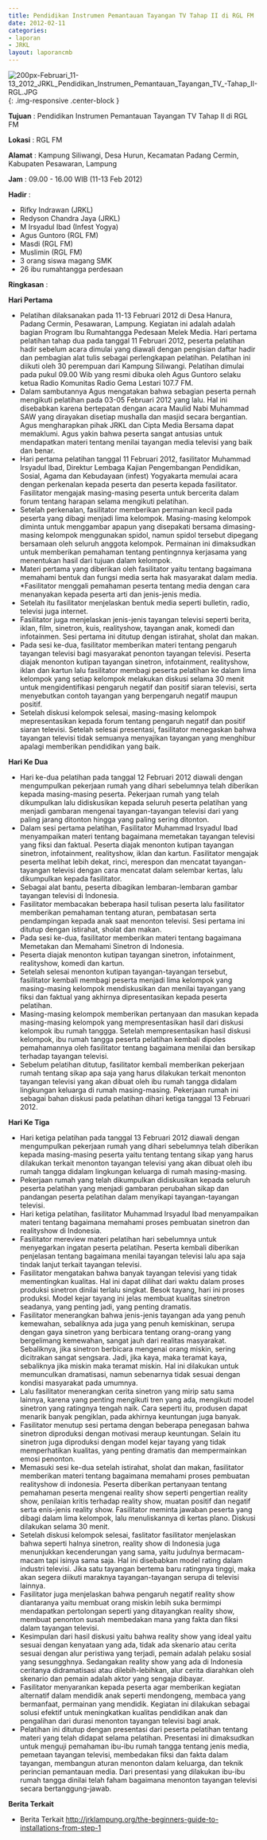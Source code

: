 ```yaml
---
title: Pendidikan Instrumen Pemantauan Tayangan TV Tahap II di RGL FM
date: 2012-02-11
categories:
- laporan
- JRKL
layout: laporancmb
---
```

	
![200px-Februari_11-13_2012_JRKL_Pendidikan_Instrumen_Pemantauan_Tayangan_TV_-_Tahap_II_-_RGL_.JPG](/uploads/200px-Februari_11-13_2012_JRKL_Pendidikan_Instrumen_Pemantauan_Tayangan_TV_-_Tahap_II_-_RGL_.JPG){: .img-responsive .center-block }	
	
**Tujuan** :	Pendidikan Instrumen Pemantauan Tayangan TV Tahap II di RGL FM
	
**Lokasi** :	RGL FM
	
**Alamat** : 	Kampung Siliwangi, Desa Hurun, Kecamatan Padang Cermin, Kabupaten Pesawaran, Lampung
	
**Jam** :	09.00 - 16.00 WIB (11-13 Feb 2012)
	
**Hadir** :	
*	Rifky Indrawan (JRKL)
*	Redyson Chandra Jaya (JRKL)
*	M Irsyadul Ibad (Infest Yogya)
*	Agus Guntoro (RGL FM)
*	Masdi (RGL FM)
*	Muslimin (RGL FM)
*	3 orang siswa magang SMK
*	26 ibu rumahtangga perdesaan

**Ringkasan** :	

**Hari Pertama**
*	Pelatihan dilaksanakan pada 11-13 Februari 2012 di Desa Hanura, Padang Cermin, Pesawaran, Lampung. Kegiatan ini adalah adalah bagian Program Ibu Rumahtangga Pedesaan Melek Media. Hari pertama pelatihan tahap dua pada tanggal 11 Februari 2012, peserta pelatihan hadir sebelum acara dimulai yang diawali dengan pengisian daftar hadir dan pembagian alat tulis sebagai perlengkapan pelatihan. Pelatihan ini diikuti oleh 30 perempuan dari Kampung Siliwangi. Pelatihan dimulai pada pukul 09.00 Wib yang resmi dibuka oleh Agus Guntoro selaku ketua Radio Komunitas Radio Gema Lestari 107.7 FM.
*	Dalam sambutannya Agus mengatakan bahwa sebagian peserta pernah mengikuti pelatihan pada 03-05 Februari 2012 yang lalu. Hal ini disebabkan karena bertepatan dengan acara Maulid Nabi Muhammad SAW yang dirayakan disetiap mushalla dan masjid secara bergantian. Agus mengharapkan pihak JRKL dan Cipta Media Bersama dapat memaklumi. Agus yakin bahwa peserta sangat antusias untuk mendapatkan materi tentang menilai tayangan media televisi yang baik dan benar.
*	Hari pertama pelatihan tanggal 11 Februari 2012, fasilitator Muhammad Irsyadul Ibad, Direktur Lembaga Kajian Pengembangan Pendidikan, Sosial, Agama dan Kebudayaan (infest) Yogyakarta memulai acara dengan perkenalan kepada peserta dan peserta kepada fasilitator. Fasilitator mengajak masing-masing peserta untuk bercerita dalam forum tentang harapan selama mengikuti pelatihan.
*	Setelah perkenalan, fasilitator memberikan permainan kecil pada peserta yang dibagi menjadi lima kelompok. Masing-masing kelompok diminta untuk menggambar apapun yang disepakati bersama dimasing-masing kelompok menggunakan spidol, namun spidol tersebut dipegang bersamaan oleh seluruh anggota kelompok. Permainan ini dimaksudkan untuk memberikan pemahaman tentang pentingnnya kerjasama yang menentukan hasil dari tujuan dalam kelompok.
*	Materi pertama yang diberikan oleh fasilitator yaitu tentang bagaimana memahami bentuk dan fungsi media serta hak masyarakat dalam media. *Fasilitator menggali pemahaman peserta tentang media dengan cara menanyakan kepada peserta arti dan jenis-jenis media.
*	Setelah itu fasilitator menjelaskan bentuk media seperti bulletin, radio, televisi juga internet.
*	Fasilitator juga menjelaskan jenis-jenis tayangan televisi seperti berita, iklan, film, sinetron, kuis, realityshow, tayangan anak, komedi dan infotainmen. Sesi pertama ini ditutup dengan istirahat, sholat dan makan.
*	Pada sesi ke-dua, fasilitator memberikan materi tentang pengaruh tayangan televisi bagi masyarakat penonton tayangan televisi. Peserta diajak menonton kutipan tayangan sinetron, infotainment, realityshow, iklan dan kartun lalu fasilitator membagi peserta pelatihan ke dalam lima kelompok yang setiap kelompok melakukan diskusi selama 30 menit untuk mengidentifikasi pengaruh negatif dan positif siaran televisi, serta menyebutkan contoh tayangan yang berpengaruh negatif maupun positif.
*	Setelah diskusi kelompok selesai, masing-masing kelompok mepresentasikan kepada forum tentang pengaruh negatif dan positif siaran televisi. Setelah selesai presentasi, fasilitator menegaskan bahwa tayangan televisi tidak semuanya menyajikan tayangan yang menghibur apalagi memberikan pendidikan yang baik.
	
**Hari Ke Dua**
*	Hari ke-dua pelatihan pada tanggal 12 Februari 2012 diawali dengan mengumpulkan pekerjaan rumah yang dihari sebelumnya telah diberikan kepada masing-masing peserta. Pekerjaan rumah yang telah dikumpulkan lalu didiskusikan kepada seluruh peserta pelatihan yang menjadi gambaran mengenai tayangan-tayangan televisi dari yang paling jarang ditonton hingga yang paling sering ditonton.
*	Dalam sesi pertama pelatihan, Fasilitator Muhammad Irsyadul Ibad menyampaikan materi tentang bagaimana memetakan tayangan televisi yang fiksi dan faktual. Peserta diajak menonton kutipan tayangan sinetron, infotainment, realityshow, iklan dan kartun. Fasilitator mengajak peserta melihat lebih dekat, rinci, merespon dan mencatat tayangan-tayangan televisi dengan cara mencatat dalam selembar kertas, lalu dikumpulkan kepada fasilitator.
*	Sebagai alat bantu, peserta dibagikan lembaran-lembaran gambar tayangan televisi di Indonesia.
*	Fasilitator membacakan beberapa hasil tulisan peserta lalu fasilitator memberikan pemahaman tentang aturan, pembatasan serta pendampingan kepada anak saat menonton televisi. Sesi pertama ini ditutup dengan istirahat, sholat dan makan.
*	Pada sesi ke-dua, fasilitator memberikan materi tentang bagaimana Memetakan dan Memahami Sinetron di Indonesia.
*	Peserta diajak menonton kutipan tayangan sinetron, infotainment, realityshow, komedi dan kartun.
*	Setelah selesai menonton kutipan tayangan-tayangan tersebut, fasilitator kembali membagi peserta menjadi lima kelompok yang masing-masing kelompok mendiskusikan dan menilai tayangan yang fiksi dan faktual yang akhirnya dipresentasikan kepada peserta pelatihan.
*	Masing-masing kelompok memberikan pertanyaan dan masukan kepada masing-masing kelompok yang mempresentasikan hasil dari diskusi kelompok ibu rumah tanggga. Setelah mempresentasikan hasil diskusi kelompok, ibu rumah tangga peserta pelatihan kembali dipoles pemahamannya oleh fasilitator tentang bagaimana menilai dan bersikap terhadap tayangan televisi.
*	Sebelum pelatihan ditutup, fasilitator kembali memberikan pekerjaan rumah tentang sikap apa saja yang harus dilakukan terkait menonton tayangan televisi yang akan dibuat oleh ibu rumah tangga didalam lingkungan keluarga di rumah masing-masing. Pekerjaan rumah ini sebagai bahan diskusi pada pelatihan dihari ketiga tanggal 13 Februari 2012.

**Hari Ke Tiga**
*	Hari ketiga pelatihan pada tanggal 13 Februari 2012 diawali dengan mengumpulkan pekerjaan rumah yang dihari sebelumnya telah diberikan kepada masing-masing peserta yaitu tentang tentang sikap yang harus dilakukan terkait menonton tayangan televisi yang akan dibuat oleh ibu rumah tangga didalam lingkungan keluarga di rumah masing-masing.
*	Pekerjaan rumah yang telah dikumpulkan didiskusikan kepada seluruh peserta pelatihan yang menjadi gambaran perubahan sikap dan pandangan peserta pelatihan dalam menyikapi tayangan-tayangan televisi.
*	Hari ketiga pelatihan, fasilitator Muhammad Irsyadul Ibad menyampaikan materi tentang bagaimana memahami proses pembuatan sinetron dan realityshow di Indonesia.
*	Fasilitator mereview materi pelatihan hari sebelumnya untuk menyegarkan ingatan peserta pelatihan. Peserta kembali diberikan penjelasan tentang bagaimana menilai tayangan televisi lalu apa saja tindak lanjut terkait tayangan televisi.
*	Fasilitator mengatakan bahwa banyak tayangan televisi yang tidak mementingkan kualitas. Hal ini dapat dilihat dari waktu dalam proses produksi sinetron dinilai terlalu singkat. Besok tayang, hari ini proses produksi. Model kejar tayang ini jelas membuat kualitas sinetron seadanya, yang penting jadi, yang penting dramatis.
*	Fasilitator menerangkan bahwa jenis-jenis tayangan ada yang penuh kemewahan, sebaliknya ada juga yang penuh kemiskinan, serupa dengan gaya sinetron yang berbicara tentang orang-orang yang bergelimang kemewahan, sangat jauh dari realitas masyarakat. Sebaliknya, jika sinetron berbicara mengenai orang miskin, sering dicitrakan sangat sengsara. Jadi, jika kaya, maka teramat kaya, sebaliknya jika miskin maka teramat miskin. Hal ini dilakukan untuk memunculkan dramatisasi, namun sebenarnya tidak sesuai dengan kondisi masyarakat pada umumnya.
*	Lalu fasilitator menerangkan cerita sinetron yang mirip satu sama lainnya, karena yang penting mengikuti tren yang ada, mengikuti model sinetron yang ratingnya tengah naik. Cara seperti itu, produsen dapat menarik banyak pengiklan, pada akhirnya keuntungan juga banyak.
*	Fasilitator menutup sesi pertama dengan beberapa penegasan bahwa sinetron diproduksi dengan motivasi meraup keuntungan. Selain itu sinetron juga diproduksi dengan model kejar tayang yang tidak memperhatikan kualitas, yang penting dramatis dan mempermainkan emosi penonton.
*	Memasuki sesi ke-dua setelah istirahat, sholat dan makan, fasilitator memberikan materi tentang bagaimana memahami proses pembuatan realityshow di indonesia. Peserta diberikan pertanyaan tentang pemahaman peserta mengenai reality show seperti pengertian reality show, penilaian kritis terhadap reality show, muatan positif dan negatif serta enis-jenis reality show. Fasilitator meminta jawaban peserta yang dibagi dalam lima kelompok, lalu menuliskannya di kertas plano. Diskusi dilakukan selama 30 menit.
*	Setelah diskusi kelompok selesai, faslitator fasilitator menjelaskan bahwa seperti halnya sinetron, reality show di Indonesia juga menunjukkan kecenderungan yang sama, yaitu judulnya bermacam-macam tapi isinya sama saja. Hal ini disebabkan model rating dalam industri televisi. Jika satu tayangan bertema baru ratingnya tinggi, maka akan segera diikuti maraknya tayangan-tayangan serupa di televisi lainnya.
*	Fasilitator juga menjelaskan bahwa pengaruh negatif reality show diantaranya yaitu membuat orang miskin lebih suka bermimpi mendapatkan pertolongan seperti yang ditayangkan reality show, membuat penonton susah membedakan mana yang fakta dan fiksi dalam tayangan televisi.
*	Kesimpulan dari hasil diskusi yaitu bahwa reality show yang ideal yaitu sesuai dengan kenyataan yang ada, tidak ada skenario atau cerita sesuai dengan alur peristiwa yang terjadi, pemain adalah pelaku sosial yang sesungghnya. Sedangakan reality show yang ada di Indonesia ceritanya didramatisasi atau dilebih-lebihkan, alur cerita diarahkan oleh skenario dan pemain adalah aktor yang sengaja dibayar.
*	Fasilitator menyarankan kepada peserta agar memberikan kegiatan alternatif dalam mendidik anak seperti mendongeng, membaca yang bermanfaat, permainan yang mendidik. Kegiatan ini dilakukan sebagai solusi efektif untuk meningkatkan kualitas pendidikan anak dan pengalihan dari durasi menonton tayangan televisi bagi anak.
*	Pelatihan ini ditutup dengan presentasi dari peserta pelatihan tentang materi yang telah didapat selama pelatihan. Presentasi ini dimaksudkan untuk menguji pemahaman ibu-ibu rumah tangga tentang jenis media, pemetaan tayangan televisi, membedakan fiksi dan fakta dalam tayangan, membangun aturan menonton dalam keluarga, dan teknik perincian pemantauan media. Dari presentasi yang dilakukan ibu-ibu rumah tangga dinilai telah faham bagaimana menonton tayangan televisi secara bertanggung-jawab.

**Berita Terkait**
*	Berita Terkait http://jrklampung.org/the-beginners-guide-to-installations-from-step-1

